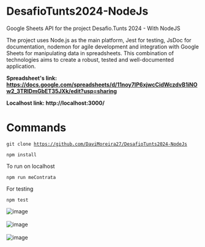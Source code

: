 # DesafioTunts2024-NodeJs
Google Sheets API for the project Desafio.Tunts 2024 - With NodeJS


 The project uses Node.js as the main platform, Jest for testing, JsDoc for documentation, nodemon for agile development and integration with Google Sheets for manipulating data in spreadsheets. This combination of technologies aims to create a robust, tested and well-documented application.

**Spreadsheet's link: https://docs.google.com/spreadsheets/d/11noy7IP6xjwcCidWczdvB1iNOw2_3TRlDmGbET35JXk/edit?usp=sharing**

**Localhost link: http://localhost:3000/**

# Commands

<code>git clone https://github.com/DaviMoreira27/DesafioTunts2024-NodeJs</code>

<code>npm install</code>

To run on localhost

<code>npm run meContrata</code>

For testing

<code>npm test</code>

![image](https://github.com/DaviMoreira27/DesafioTunts2024-NodeJs/assets/87380722/ee9add10-2a8a-4312-9fd2-b53f34a50d51)
</br>
</br>
![image](https://github.com/DaviMoreira27/DesafioTunts2024-NodeJs/assets/87380722/decd5e1c-e640-4dfa-aa39-43d7b0de6d63)
</br>
</br>
![image](https://github.com/DaviMoreira27/DesafioTunts2024-NodeJs/assets/87380722/cf95c300-ae8a-42f3-92c1-eba0a743af01)
